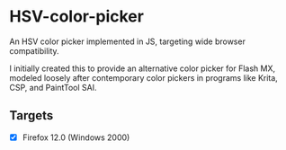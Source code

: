 # HSV-color-picker
An HSV color picker implemented in JS, targeting wide browser compatibility.

I initially created this to provide an alternative color picker for Flash MX, modeled loosely after contemporary color pickers in programs like Krita, CSP, and PaintTool SAI.

## Targets
* [x] Firefox 12.0 (Windows 2000)
